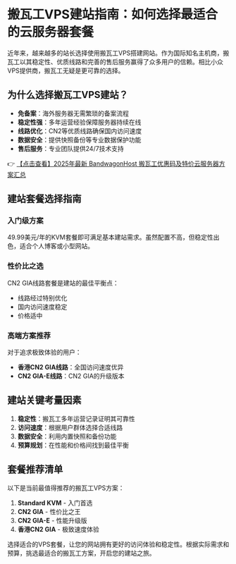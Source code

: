 # 搬瓦工VPS建站指南：如何选择最适合的云服务器套餐

近年来，越来越多的站长选择使用搬瓦工VPS搭建网站。作为国际知名主机商，搬瓦工以其稳定性、优质线路和完善的售后服务赢得了众多用户的信赖。相比小众VPS提供商，搬瓦工无疑是更可靠的选择。

## 为什么选择搬瓦工VPS建站？

- **免备案**：海外服务器无需繁琐的备案流程
- **稳定性强**：多年运营经验保障服务器持续在线
- **线路优化**：CN2等优质线路确保国内访问速度
- **数据安全**：提供快照备份等专业数据保护功能
- **售后服务**：专业团队提供24/7技术支持

👉 [【点击查看】2025年最新 BandwagonHost 搬瓦工优惠码及特价云服务器方案汇总](https://bit.ly/banwagon)

## 建站套餐选择指南

### 入门级方案
49.99美元/年的KVM套餐即可满足基本建站需求。虽然配置不高，但稳定性出色，适合个人博客或小型网站。

### 性价比之选
CN2 GIA线路套餐是建站的最佳平衡点：
- 线路经过特别优化
- 国内访问速度稳定
- 价格适中

### 高端方案推荐
对于追求极致体验的用户：
- **香港CN2 GIA线路**：全国访问速度优异
- **CN2 GIA-E线路**：CN2 GIA的升级版本

## 建站关键考量因素

1. **稳定性**：搬瓦工多年运营记录证明其可靠性
2. **访问速度**：根据用户群体选择合适线路
3. **数据安全**：利用内置快照和备份功能
4. **预算规划**：在性能和价格间找到最佳平衡

## 套餐推荐清单

以下是当前最值得推荐的搬瓦工VPS方案：

1. **Standard KVM** - 入门首选
2. **CN2 GIA** - 性价比之王
3. **CN2 GIA-E** - 性能升级版
4. **香港CN2 GIA** - 极致速度体验

选择适合的VPS套餐，让您的网站拥有更好的访问体验和稳定性。根据实际需求和预算，挑选最适合的搬瓦工方案，开启您的建站之旅。